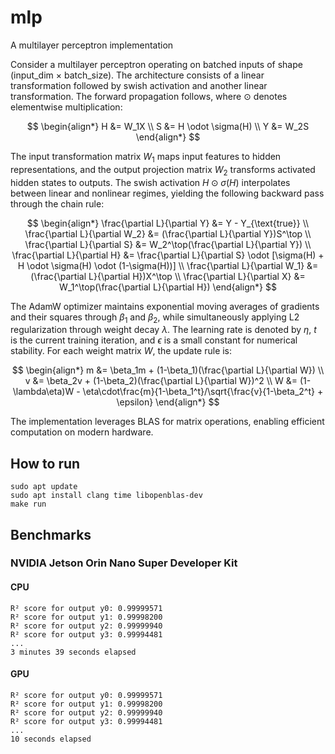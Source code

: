 # mlp
A multilayer perceptron implementation

Consider a multilayer perceptron operating on batched inputs of shape (input_dim × batch_size). The architecture consists of a linear transformation followed by swish activation and another linear transformation. The forward propagation follows, where $\odot$ denotes elementwise multiplication:

$$
\begin{align*}
H &= W_1X \\
S &= H \odot \sigma(H) \\
Y &= W_2S
\end{align*}
$$

The input transformation matrix $W_1$ maps input features to hidden representations, and the output projection matrix $W_2$ transforms activated hidden states to outputs. The swish activation $H \odot \sigma(H)$ interpolates between linear and nonlinear regimes, yielding the following backward pass through the chain rule:

$$
\begin{align*}
\frac{\partial L}{\partial Y} &= Y - Y_{\text{true}} \\
\frac{\partial L}{\partial W_2} &= (\frac{\partial L}{\partial Y})S^\top \\
\frac{\partial L}{\partial S} &= W_2^\top(\frac{\partial L}{\partial Y}) \\
\frac{\partial L}{\partial H} &= \frac{\partial L}{\partial S} \odot [\sigma(H) + H \odot \sigma(H) \odot (1-\sigma(H))] \\
\frac{\partial L}{\partial W_1} &= (\frac{\partial L}{\partial H})X^\top \\
\frac{\partial L}{\partial X} &= W_1^\top(\frac{\partial L}{\partial H})
\end{align*}
$$

The AdamW optimizer maintains exponential moving averages of gradients and their squares through $\beta_1$ and $\beta_2$, while simultaneously applying L2 regularization through weight decay $\lambda$. The learning rate is denoted by $\eta$, $t$ is the current training iteration, and $\epsilon$ is a small constant for numerical stability. For each weight matrix $W$, the update rule is:

$$
\begin{align*}
m &= \beta_1m + (1-\beta_1)(\frac{\partial L}{\partial W}) \\
v &= \beta_2v + (1-\beta_2)(\frac{\partial L}{\partial W})^2 \\
W &= (1-\lambda\eta)W - \eta\cdot\frac{m}{1-\beta_1^t}/\sqrt{\frac{v}{1-\beta_2^t} + \epsilon}
\end{align*}
$$

The implementation leverages BLAS for matrix operations, enabling efficient computation on modern hardware.

## How to run
```
sudo apt update
sudo apt install clang time libopenblas-dev
make run
```

## Benchmarks

### NVIDIA Jetson Orin Nano Super Developer Kit

#### CPU
```
R² score for output y0: 0.99999571
R² score for output y1: 0.99998200
R² score for output y2: 0.99999940
R² score for output y3: 0.99994481
...
3 minutes 39 seconds elapsed
```

#### GPU
```
R² score for output y0: 0.99999571
R² score for output y1: 0.99998200
R² score for output y2: 0.99999940
R² score for output y3: 0.99994481
...
10 seconds elapsed
```